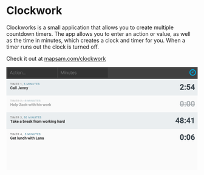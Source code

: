 # Clockwork

Clockworks is a small application that allows you to create multiple countdown timers. The app allows you to enter an action or value, as well as the time in minutes, which creates a clock and timer for you. When a timer runs out the clock is turned off.

Check it out at [mapsam.com/clockwork](http://mapsam.com/clockwork)

![example clockwork thing or something](example.gif)